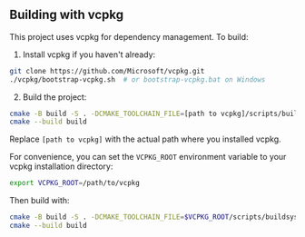 ## Building with vcpkg

This project uses vcpkg for dependency management. To build:

1. Install vcpkg if you haven't already:
```bash
git clone https://github.com/Microsoft/vcpkg.git
./vcpkg/bootstrap-vcpkg.sh  # or bootstrap-vcpkg.bat on Windows
```

2. Build the project:
```bash
cmake -B build -S . -DCMAKE_TOOLCHAIN_FILE=[path to vcpkg]/scripts/buildsystems/vcpkg.cmake
cmake --build build
```

Replace `[path to vcpkg]` with the actual path where you installed vcpkg.

For convenience, you can set the `VCPKG_ROOT` environment variable to your vcpkg installation directory:
```bash
export VCPKG_ROOT=/path/to/vcpkg
```

Then build with:
```bash
cmake -B build -S . -DCMAKE_TOOLCHAIN_FILE=$VCPKG_ROOT/scripts/buildsystems/vcpkg.cmake
cmake --build build
```








